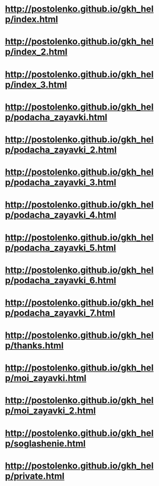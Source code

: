 # http://postolenko.github.io/gkh_help/index.html
# http://postolenko.github.io/gkh_help/index_2.html
# http://postolenko.github.io/gkh_help/index_3.html
# http://postolenko.github.io/gkh_help/podacha_zayavki.html
# http://postolenko.github.io/gkh_help/podacha_zayavki_2.html
# http://postolenko.github.io/gkh_help/podacha_zayavki_3.html
# http://postolenko.github.io/gkh_help/podacha_zayavki_4.html
# http://postolenko.github.io/gkh_help/podacha_zayavki_5.html
# http://postolenko.github.io/gkh_help/podacha_zayavki_6.html
# http://postolenko.github.io/gkh_help/podacha_zayavki_7.html
# http://postolenko.github.io/gkh_help/thanks.html
# http://postolenko.github.io/gkh_help/moi_zayavki.html
# http://postolenko.github.io/gkh_help/moi_zayavki_2.html
# http://postolenko.github.io/gkh_help/soglashenie.html
# http://postolenko.github.io/gkh_help/private.html